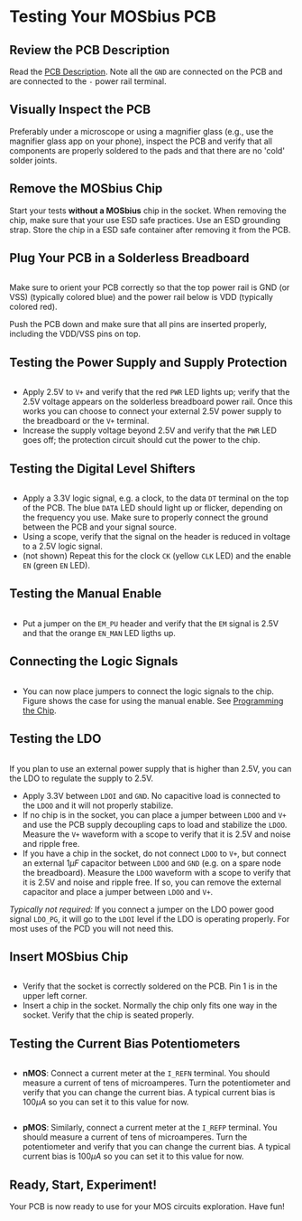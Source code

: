 # Testing Your MOSbius PCB

## Review the PCB Description
Read the [PCB Description](../1_chapter_description/description.md). Note all the `GND` are connected on the PCB and are connected to the `-` power rail terminal. 

## Visually Inspect the PCB
Preferably under a microscope or using a magnifier glass (e.g., use the magnifier glass app on your phone), inspect the PCB and verify that all components are properly soldered to the pads and that there are no 'cold' solder joints.  

## Remove the MOSbius Chip
Start your tests **without a MOSbius** chip in the socket. When removing the chip, make sure that your use ESD safe practices. Use an ESD grounding strap. Store the chip in a ESD safe container after removing it from the PCB. 

## Plug Your PCB in a Solderless Breadboard
```{figure} img/testing/Slide1.png
```
Make sure to orient your PCB correctly so that the top power rail is GND (or VSS) (typically colored blue) and the power rail below is VDD (typically colored red).

Push the PCB down and make sure that all pins are inserted properly, including the VDD/VSS pins on top. 

## Testing the Power Supply and Supply Protection

```{figure} img/testing/Slide2.png
```

* Apply 2.5V to `V+` and verify that the red `PWR` LED lights up; verify that the 2.5V voltage appears on the solderless breadboard power rail. Once this works you can choose to connect your external 2.5V power supply to the breadboard or the `V+` terminal. 
* Increase the supply voltage beyond 2.5V and verify that the `PWR` LED goes off; the protection circuit should cut the power to the chip. 

## Testing the Digital Level Shifters

```{figure} img/testing/Slide3.png
```
* Apply a 3.3V logic signal, e.g. a clock, to the data `DT` terminal on the top of the PCB. The blue `DATA` LED should light up or flicker, depending on the frequency you use. Make sure to properly connect the ground between the PCB and your signal source. 
* Using a scope, verify that the signal on the header is reduced in voltage to a 2.5V logic signal.
* (not shown) Repeat this for the clock `CK` (yellow `CLK` LED) and the enable `EN` (green `EN` LED).

## Testing the Manual Enable
```{figure} img/testing/Slide4.png
```
* Put a jumper on the `EM_PU` header and verify that the `EM` signal is 2.5V and that the orange `EN_MAN` LED ligths up. 

## Connecting the Logic Signals
```{figure} img/testing/Slide5.png
```
* You can now place jumpers to connect the logic signals to the chip. Figure shows the case for using the manual enable. See [Programming the Chip](../4_sw_support/MOSbiusTools.md).

## Testing the LDO

```{figure} img/testing/Slide6.png
```

If you plan to use an external power supply that is higher than 2.5V, you can the LDO to regulate the supply to 2.5V. 
* Apply 3.3V between `LDOI` and `GND`. No capacitive load is connected to the `LDOO` and it will not properly stabilize.
* If no chip is in the socket, you can place a jumper between `LDOO` and `V+` and use the PCB supply decoupling caps to load and stabilize the `LDOO`. Measure the `V+` waveform with a scope to verify that it is 2.5V and noise and ripple free. 
* If you have a chip in the socket, do not connect `LDOO` to `V+`, but connect an external $1\mu F$ capacitor between `LDOO` and `GND` (e.g. on a spare node the breadboard). Measure the `LDOO` waveform with a scope to verify that it is 2.5V and noise and ripple free. If so, you can remove the external capacitor and place a jumper between `LDOO` and `V+`.

*Typically not required:* If you connect a jumper on the LDO power good signal `LDO_PG`, it will go to the `LDOI` level if the LDO is operating properly. For most uses of the PCD you will not need this. 

## Insert MOSbius Chip

```{figure} img/testing/Slide7.png
```
* Verify that the socket is correctly soldered on the PCB. Pin 1 is in the upper left corner. 
* Insert a chip in the socket. Normally the chip only fits one way in the socket. Verify that the chip is seated properly. 

## Testing the Current Bias Potentiometers

```{figure} img/testing/Slide8.png
```
* **nMOS**: Connect a current meter at the `I_REFN` terminal. You should measure a current of tens of microamperes. Turn the potentiometer and verify that you can change the current bias. A typical current bias is $100\mu A$ so you can set it to this value for now. 

```{figure} img/testing/Slide9.png
```
* **pMOS**: Similarly, connect a current meter at the `I_REFP` terminal. You should measure a current of tens of microamperes. Turn the potentiometer and verify that you can change the current bias. A typical current bias is $100\mu A$ so you can set it to this value for now. 

## Ready, Start, Experiment!

Your PCB is now ready to use for your MOS circuits exploration. Have fun!